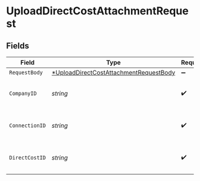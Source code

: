 # UploadDirectCostAttachmentRequest


## Fields

| Field                                                                                                      | Type                                                                                                       | Required                                                                                                   | Description                                                                                                | Example                                                                                                    |
| ---------------------------------------------------------------------------------------------------------- | ---------------------------------------------------------------------------------------------------------- | ---------------------------------------------------------------------------------------------------------- | ---------------------------------------------------------------------------------------------------------- | ---------------------------------------------------------------------------------------------------------- |
| `RequestBody`                                                                                              | [*UploadDirectCostAttachmentRequestBody](../../models/operations/uploaddirectcostattachmentrequestbody.md) | :heavy_minus_sign:                                                                                         | N/A                                                                                                        |                                                                                                            |
| `CompanyID`                                                                                                | *string*                                                                                                   | :heavy_check_mark:                                                                                         | Unique identifier for a company.                                                                           | 8a210b68-6988-11ed-a1eb-0242ac120002                                                                       |
| `ConnectionID`                                                                                             | *string*                                                                                                   | :heavy_check_mark:                                                                                         | Unique identifier for a connection.                                                                        | 2e9d2c44-f675-40ba-8049-353bfcb5e171                                                                       |
| `DirectCostID`                                                                                             | *string*                                                                                                   | :heavy_check_mark:                                                                                         | Unique identifier for a direct cost.                                                                       |                                                                                                            |